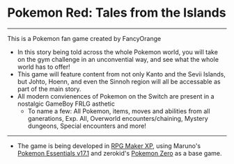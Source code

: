 # Pokemon Red: Tales from the Islands
-------------------------------------------------------------
This is a Pokemon fan game created by FancyOrange

- In this story being told across the whole Pokemon world, you will take on the gym challenge in an unconvential way, and see what the whole world has to offer!
- This game will feature content from not only Kanto and the Sevii Islands, but Johto, Hoenn, and even the Sinnoh region will all be accessable as part of the main story.
- All modern convienences of Pokemon on the Switch are present in a nostalgic GameBoy FRLG asthetic
  - To name a few: All Pokemon, items, moves and abilities from all ganerations, Exp. All, Overworld encounters/chaining, Mystery dungeons, Special encounters and more! 

-------------------------------------------------------------
- The game is being developed in [RPG Maker XP](https://www.rpgmakerweb.com/products/rpg-maker-xp), using Maruno's [Pokemon Essentials v17.1](https://www.pokecommunity.com/showthread.php?t=398806) and zerokid's [Pokemon Zero](https://www.pokecommunity.com/showthread.php?t=408960) as a base game. 
